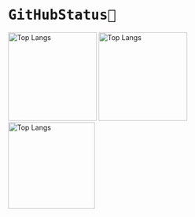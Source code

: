 <samp>

# GitHubStatus🌟

</samp>
<p align="left">
<img alt="Top Langs" height="180px" src="http://github-profile-summary-cards.vercel.app/api/cards/stats?username=rino7tech&theme=jolly" />
<img alt="Top Langs" height="180px" src="http://github-profile-summary-cards.vercel.app/api/cards/repos-per-language?username=rino7tech&theme=jolly" />
<img alt="Top Langs" height="176px" src="http://github-profile-summary-cards.vercel.app/api/cards/profile-details?username=rino7tech&theme=jolly" />
